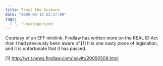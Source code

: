 ```yaml
---
title: Trust the Science
date: "2005-05-13 22:17:00"
tags:
  - ", "uncategorized
---
```

<p>Courtesy of an EFF minilink, Findlaw has written more on the
REAL ID Act than I had previously been aware of.[1] It is one nasty
piece of legislation, and it is unfortunate that it has passed.</p>

[1] http://writ.news.findlaw.com/leavitt/20050509.html

